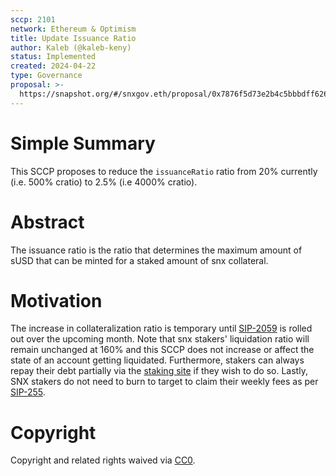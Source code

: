 ```yaml
---
sccp: 2101
network: Ethereum & Optimism
title: Update Issuance Ratio
author: Kaleb (@kaleb-keny)
status: Implemented
created: 2024-04-22
type: Governance
proposal: >-
  https://snapshot.org/#/snxgov.eth/proposal/0x7876f5d73e2b4c5bbbdff6269393b77b800226cf3f3e998d2d8d6b8bec8f825c
---
```


# Simple Summary

This SCCP proposes to reduce the `issuanceRatio` ratio from 20% currently (i.e. 500% cratio) to 2.5% (i.e 4000% cratio).

# Abstract

The issuance ratio is the ratio that determines the maximum amount of sUSD that can be minted for a staked amount of snx collateral.

# Motivation

The increase in collateralization ratio is temporary until [SIP-2059](https://sips.synthetix.io/sips/sip-2059) is rolled out over the upcoming month. Note that snx stakers' liquidation ratio will remain  unchanged at 160% and this SCCP does not increase or affect the state of an account getting liquidated. Furthermore, stakers can always repay their debt partially via the [staking site](https://staking.synthetix.io/burn) if they wish to do so. Lastly, SNX stakers do not need to burn to target to claim their weekly fees as per [SIP-255](https://sips.synthetix.io/sips/sip-255/).

# Copyright

Copyright and related rights waived via [CC0](https://creativecommons.org/publicdomain/zero/1.0/).


